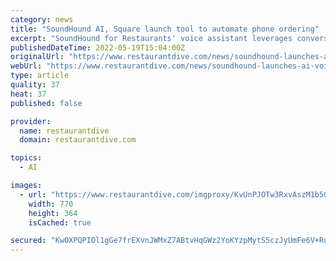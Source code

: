 ```yaml
---
category: news
title: "SoundHound AI, Square launch tool to automate phone ordering"
excerpt: "SoundHound for Restaurants' voice assistant leverages conversational artificial intelligence technology to answer phone calls, take orders, accept modifications and send confirmations to complete payments."
publishedDateTime: 2022-05-19T15:04:00Z
originalUrl: "https://www.restaurantdive.com/news/soundhound-launches-ai-voice-ordering-integration-with-square-to-automate-phone-calls/624032/"
webUrl: "https://www.restaurantdive.com/news/soundhound-launches-ai-voice-ordering-integration-with-square-to-automate-phone-calls/624032/"
type: article
quality: 37
heat: 37
published: false

provider:
  name: restaurantdive
  domain: restaurantdive.com

topics:
  - AI

images:
  - url: "https://www.restaurantdive.com/imgproxy/KvUnPJOTw3RxvAszM1b503udIevRdrMIG472JQHx5WY/g:ce/rs:fill:770:364:0/bG9jYWw6Ly8vZGl2ZWltYWdlLzAxX19Db3VudGVyLmpwZw.jpg"
    width: 770
    height: 364
    isCached: true

secured: "KwOXPQPIOl1gGe7frEXvnJWMxZ7ABtvHqGWz2YoKYzpMytS5czJyUmFe6V+RuvwlrjOAlWdn7jkmYnSpkrd1xYUibOmOYrQjPGhaTEuoSKIkbbEVTcloUx8nqG8/mOcwPgHl25kL7ru1ejzVwkvo24CvwYS9zI+vycGeLeaLlRj4sHPbZ+bU35938QvayUAfxRCbv4JvUHLqyw9wwkNVSRsGPL+V2M9Yiokf00o/jh2Zit/5rYXtpA7lFCo40pBjhncs/KkTXos7zcaLJ0tYZZszPsMaDjB10xZzGE0+8xa7UcdnHh4eEGDa1Lyu5qtsEHIhQD2WV8K5qxR4O8wBMWBbNqRGGKTB+Go8jq05ARc=;6TELTi44/ulgg0ZMOSg5Fg=="
---
```


